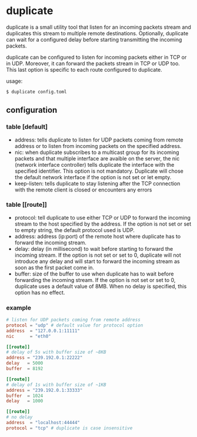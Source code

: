 # duplicate

duplicate is a small utility tool that listen for an incoming packets stream and
duplicates this stream to multiple remote destinations. Optionally, duplicate
can wait for a configured delay before starting transmitting the incoming packets.

duplicate can be configured to listen for incoming packets either in TCP or in UDP.
Moreover, it can forward the packets stream in TCP or UDP too. This last option
is specific to each route configured to duplicate.

usage:

```bash
$ duplicate config.toml
```

## configuration

### table [default]

* address: tells duplicate to listen for UDP packets coming from remote address or
  to listen from incoming packets on the specified address.
* nic: when duplicate subscribes to a multicast group for its incoming packets
  and that multiple interface are avaible on the server, the nic (network interface
  controller) tells duplicate the interface with the specified identifier.
  This option is not mandatory. Duplicate will chose the default network interface
  if the option is not set or let empty.
* keep-listen: tells duplicate to stay listening after the TCP connection with the remote
  client is closed or encounters any errors

### table [[route]]

* protocol: tell duplicate to use either TCP or UDP to forward the incoming stream
  to the host specified by the address. If the option is not set or set to empty
  string, the default protocol used is UDP.
* address: address (ip:port) of the remote host where duplicate has to forward
  the incoming stream.
* delay:   delay (in millisecond) to wait before starting to forward the incoming
  stream. If the option is not set or set to 0, duplicate will not introduce any
  delay and will start to forward the incoming stream as soon as the first packet
  come in.
* buffer:  size of the buffer to use when duplicate has to wait before forwarding
  the incoming stream. If the option is not set or set to 0, duplicate uses a
  default value of 8MB. When no delay is specified, this option has no effect.

### example

```toml
# listen for UDP packets coming from remote address
protocol = "udp" # default value for protocol option
address  = "127.0.0.1:11111"
nic      = "eth0"

[[route]]
# delay of 5s with buffer size of ~8KB
address = "239.192.0.1:22222"
delay   = 5000
buffer  = 8192

[[route]]
# delay of 1s with buffer size of ~1KB
address = "239.192.0.1:33333"
buffer  = 1024
delay   = 1000

[[route]]
# no delay
address  = "localhost:44444"
protocol = "tcp" # duplicate is case insensitive
```
